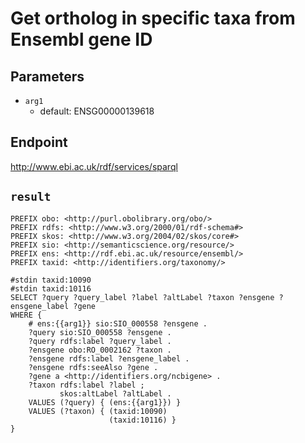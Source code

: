 # Get ortholog in specific taxa from Ensembl gene ID

## Parameters
* `arg1`
  * default: ENSG00000139618

## Endpoint
http://www.ebi.ac.uk/rdf/services/sparql

## `result`

```sparql
PREFIX obo: <http://purl.obolibrary.org/obo/>
PREFIX rdfs: <http://www.w3.org/2000/01/rdf-schema#>
PREFIX skos: <http://www.w3.org/2004/02/skos/core#>
PREFIX sio: <http://semanticscience.org/resource/>
PREFIX ens: <http://rdf.ebi.ac.uk/resource/ensembl/>
PREFIX taxid: <http://identifiers.org/taxonomy/>

#stdin taxid:10090
#stdin taxid:10116
SELECT ?query ?query_label ?label ?altLabel ?taxon ?ensgene ?ensgene_label ?gene
WHERE {
    # ens:{{arg1}} sio:SIO_000558 ?ensgene .
    ?query sio:SIO_000558 ?ensgene .
    ?query rdfs:label ?query_label .
    ?ensgene obo:RO_0002162 ?taxon .
    ?ensgene rdfs:label ?ensgene_label .
    ?ensgene rdfs:seeAlso ?gene .
    ?gene a <http://identifiers.org/ncbigene> .
    ?taxon rdfs:label ?label ;
           skos:altLabel ?altLabel .
    VALUES (?query) { (ens:{{arg1}}) }
    VALUES (?taxon) { (taxid:10090)
                      (taxid:10116) }
}


```
